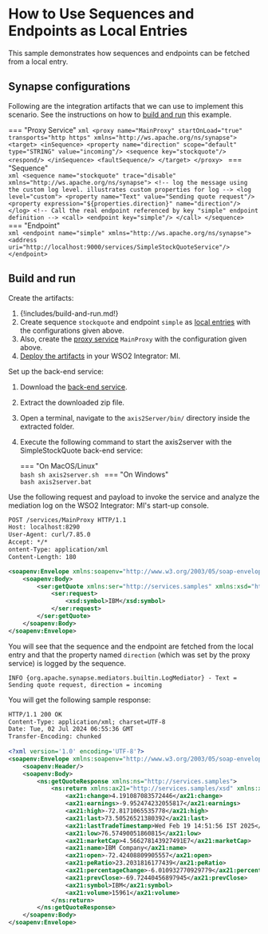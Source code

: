 # How to Use Sequences and Endpoints as Local Entries
This sample demonstrates how sequences and endpoints can be fetched from a local entry.

## Synapse configurations

Following are the integration artifacts that we can use to implement this scenario. See the instructions on how to [build and run](#build-and-run) this example.

=== "Proxy Service"
    ```xml
    <proxy name="MainProxy" startOnLoad="true" transports="http https" xmlns="http://ws.apache.org/ns/synapse">
        <target>
            <inSequence>
                <property name="direction" scope="default" type="STRING" value="incoming"/>
                <sequence key="stockquote"/>
                <respond/>
            </inSequence>
            <faultSequence/>
        </target>
    </proxy>
    ```
=== "Sequence"    
    ```xml
    <sequence name="stockquote" trace="disable" xmlns="http://ws.apache.org/ns/synapse">
        <!-- log the message using the custom log level. illustrates custom properties for log -->
        <log level="custom">
            <property name="Text" value="Sending quote request"/>
            <property expression="${properties.direction}" name="direction"/>
        </log>
        <!-- Call the real endpoint referenced by key "simple" endpoint definition -->
        <call>
            <endpoint key="simple"/>
        </call>
    </sequence>
    ```
=== "Endpoint"    
    ```xml
    <endpoint name="simple" xmlns="http://ws.apache.org/ns/synapse">
        <address uri="http://localhost:9000/services/SimpleStockQuoteService"/>
    </endpoint>
    ```

## Build and run

Create the artifacts:

1. {!includes/build-and-run.md!}
2. Create sequence `stockquote` and endpoint `simple` as [local entries]({{base_path}}/develop/creating-artifacts/registry/creating-local-registry-entries) with the configurations given above.
3. Also, create the [proxy service]({{base_path}}/develop/creating-artifacts/creating-a-proxy-service) `MainProxy` with the configuration given above.
4. [Deploy the artifacts]({{base_path}}/develop/deploy-artifacts) in your WSO2 Integrator: MI.

Set up the back-end service:

1. Download the [back-end service](https://github.com/wso2-docs/WSO2_EI/blob/master/Back-End-Service/axis2Server.zip).
2. Extract the downloaded zip file.
3. Open a terminal, navigate to the `axis2Server/bin/` directory inside the extracted folder.
4. Execute the following command to start the axis2server with the SimpleStockQuote back-end service:

    === "On MacOS/Linux"   
          ```bash
          sh axis2server.sh
          ```
    === "On Windows"              
          ```bash
          axis2server.bat
          ```

Use the following request and payload to invoke the service and analyze the mediation log on the WSO2 Integrator: MI's start-up console.

```xml
POST /services/MainProxy HTTP/1.1
Host: localhost:8290
User-Agent: curl/7.85.0
Accept: */*
ontent-Type: application/xml
Content-Length: 180

<soapenv:Envelope xmlns:soapenv="http://www.w3.org/2003/05/soap-envelope">
    <soapenv:Body>
        <ser:getQuote xmlns:ser="http://services.samples" xmlns:xsd="http://services.samples/xsd">
            <ser:request>
                <xsd:symbol>IBM</xsd:symbol>
            </ser:request>
        </ser:getQuote>
    </soapenv:Body>
</soapenv:Envelope>
```

You will see that the sequence and the endpoint are fetched from the local entry and that the property named `direction` (which was set by the proxy service) is logged by the sequence.

```
INFO {org.apache.synapse.mediators.builtin.LogMediator} - Text = Sending quote request, direction = incoming
```

You will get the following sample response:

```xml
HTTP/1.1 200 OK
Content-Type: application/xml; charset=UTF-8
Date: Tue, 02 Jul 2024 06:55:36 GMT
Transfer-Encoding: chunked
        
<?xml version='1.0' encoding='UTF-8'?>
<soapenv:Envelope xmlns:soapenv="http://www.w3.org/2003/05/soap-envelope">
    <soapenv:Header/>
    <soapenv:Body>
        <ns:getQuoteResponse xmlns:ns="http://services.samples">
            <ns:return xmlns:ax21="http://services.samples/xsd" xmlns:xsi="http://www.w3.org/2001/XMLSchema-instance" xsi:type="ax21:GetQuoteResponse">
                <ax21:change>4.191087083572446</ax21:change>
                <ax21:earnings>-9.952474232055817</ax21:earnings>
                <ax21:high>-72.8171065535778</ax21:high>
                <ax21:last>73.50526521380392</ax21:last>
                <ax21:lastTradeTimestamp>Wed Feb 19 14:51:56 IST 2025</ax21:lastTradeTimestamp>
                <ax21:low>76.57490051860815</ax21:low>
                <ax21:marketCap>4.566278143927491E7</ax21:marketCap>
                <ax21:name>IBM Company</ax21:name>
                <ax21:open>-72.42408809905557</ax21:open>
                <ax21:peRatio>23.2031816177439</ax21:peRatio>
                <ax21:percentageChange>-6.010932770929779</ax21:percentageChange>
                <ax21:prevClose>-69.72440456897945</ax21:prevClose>
                <ax21:symbol>IBM</ax21:symbol>
                <ax21:volume>15961</ax21:volume>
            </ns:return>
        </ns:getQuoteResponse>
    </soapenv:Body>
</soapenv:Envelope>
```